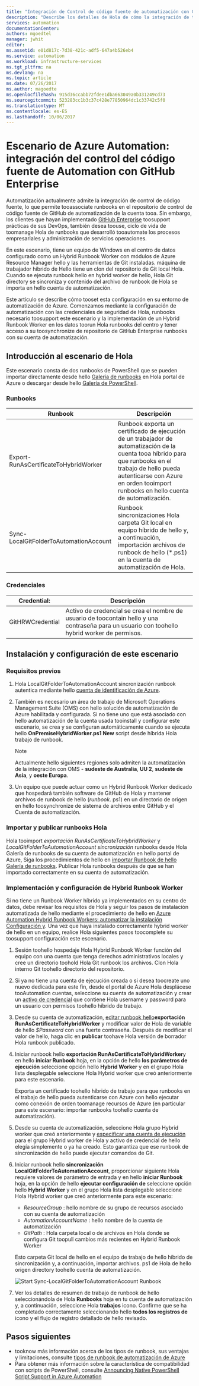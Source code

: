 ```yaml
---
title: "Integración de Control de código fuente de automatización con GitHub Enterprise aaaAzure | Documentos de Microsoft"
description: "Describe los detalles de Hola de cómo la integración de tooconfigure con GitHub Enterprise para control de código fuente de runbooks de automatización."
services: automation
documentationCenter: 
authors: mgoedtel
manager: jwhit
editor: 
ms.assetid: e01d817c-7d38-421c-adf5-647a4b526eb4
ms.service: automation
ms.workload: infrastructure-services
ms.tgt_pltfrm: na
ms.devlang: na
ms.topic: article
ms.date: 07/26/2017
ms.author: magoedte
ms.openlocfilehash: 915d36ccabb72fdee1dba663049a0b331249cd73
ms.sourcegitcommit: 523283cc1b3c37c428e77850964dc1c33742c5f0
ms.translationtype: MT
ms.contentlocale: es-ES
ms.lasthandoff: 10/06/2017
---
```

# <a name="azure-automation-scenario---automation-source-control-integration-with-github-enterprise"></a>Escenario de Azure Automation: integración del control del código fuente de Automation con GitHub Enterprise

Automatización actualmente admite la integración de control de código fuente, lo que permite tooassociate runbooks en el repositorio de control de código fuente de GitHub de automatización de la cuenta tooa.  Sin embargo, los clientes que hayan implementado [GitHub Enterprise](https://enterprise.github.com/home) toosupport prácticas de sus DevOps, también desea toouse, ciclo de vida de toomanage Hola de runbooks que desarrolló tooautomate los procesos empresariales y administración de servicios operaciones.  

En este escenario, tiene un equipo de Windows en el centro de datos configurado como un Hybrid Runbook Worker con módulos de Azure Resource Manager hello y las herramientas de Git instaladas.  máquina de trabajador híbrido de Hello tiene un clon del repositorio de Git local Hola.  Cuando se ejecuta runbook hello en hybrid worker de hello, Hola Git directory se sincroniza y contenido del archivo de runbook de Hola se importa en hello cuenta de automatización.

Este artículo se describe cómo tooset esta configuración en su entorno de automatización de Azure. Comenzamos mediante la configuración de automatización con las credenciales de seguridad de Hola, runbooks necesario toosupport este escenario y la implementación de un Hybrid Runbook Worker en los datos toorun Hola runbooks del centro y tener acceso a su toosynchronize de repositorio de GitHub Enterprise runbooks con su cuenta de automatización.  


## <a name="getting-hello-scenario"></a>Introducción al escenario de Hola

Este escenario consta de dos runbooks de PowerShell que se pueden importar directamente desde hello [Galería de runbooks](automation-runbook-gallery.md) en Hola portal de Azure o descargar desde hello [Galería de PowerShell](https://www.powershellgallery.com).

### <a name="runbooks"></a>Runbooks

Runbook | Descripción| 
--------|------------|
Export-RunAsCertificateToHybridWorker | Runbook exporta un certificado de ejecución de un trabajador de automatización de la cuenta tooa híbrido para que runbooks en el trabajo de hello pueda autenticarse con Azure en orden tooimport runbooks en hello cuenta de automatización.| 
Sync-LocalGitFolderToAutomationAccount | Runbook sincronizaciones Hola carpeta Git local en equipo híbrido de hello y, a continuación, importación archivos de runbook de hello (*.ps1) en la cuenta de automatización de Hola.|

### <a name="credentials"></a>Credenciales

Credential: | Descripción|
-----------|------------|
GitHRWCredential | Activo de credencial se crea el nombre de usuario de toocontain hello y una contraseña para un usuario con toohello hybrid worker de permisos.|

## <a name="installing-and-configuring-this-scenario"></a>Instalación y configuración de este escenario

### <a name="prerequisites"></a>Requisitos previos

1. Hola LocalGitFolderToAutomationAccount sincronización runbook autentica mediante hello [cuenta de identificación de Azure](automation-sec-configure-azure-runas-account.md). 

2. También es necesario un área de trabajo de Microsoft Operations Management Suite (OMS) con hello solución de automatización de Azure habilitada y configurada.  Si no tiene uno que está asociado con hello automatización de la cuenta usada tooinstall y configurar este escenario, se crea y se configuran automáticamente cuando se ejecuta hello **OnPremiseHybridWorker.ps1 New** script desde híbrida Hola trabajo de runbook.        

    > [!NOTE]
    > Actualmente hello siguientes regiones solo admiten la automatización de la integración con OMS - **sudeste de Australia**, **UU 2**, **sudeste de Asia**, y **oeste Europa**. 

3. Un equipo que puede actuar como un Hybrid Runbook Worker dedicado que hospedará también software de GitHub de Hola y mantener archivos de runbook de hello (*runbook*. ps1) en un directorio de origen en hello toosynchronize de sistema de archivos entre GitHub y el Cuenta de automatización.

### <a name="import-and-publish-hello-runbooks"></a>Importar y publicar runbooks Hola

Hola tooimport *exportación RunAsCertificateToHybridWorker* y *LocalGitFolderToAutomationAccount sincronización* runbooks desde Hola Galería de runbooks de su cuenta de automatización en hello portal de Azure, Siga los procedimientos de hello en [importar Runbook de hello Galería de runbooks](automation-runbook-gallery.md#to-import-a-runbook-from-the-runbook-gallery-with-the-azure-portal). Publicar Hola runbooks después de que se han importado correctamente en su cuenta de automatización.

### <a name="deploy-and-configure-hybrid-runbook-worker"></a>Implementación y configuración de Hybrid Runbook Worker

Si no tiene un Runbook Worker híbrido ya implementados en su centro de datos, debe revisar los requisitos de Hola y seguir los pasos de instalación automatizada de hello mediante el procedimiento de hello en [Azure Automation Hybrid Runbook Workers: automatizar la instalación Configuración y](automation-hybrid-runbook-worker.md#automated-deployment).  Una vez que haya instalado correctamente hybrid worker de hello en un equipo, realice Hola siguientes pasos toocomplete su toosupport configuración este escenario.

1. Sesión toohello hospedaje Hola Hybrid Runbook Worker función del equipo con una cuenta que tenga derechos administrativos locales y cree un directorio toohold Hola Git runbook los archivos.  Clon Hola interno Git toohello directorio del repositorio.
2. Si ya no tiene una cuenta de ejecución creada o si desea toocreate uno nuevo dedicada para este fin, desde el portal de Azure Hola desplácese tooAutomation cuentas, seleccione su cuenta de automatización y crear un [activo de credencial](automation-credentials.md) que contiene Hola username y password para un usuario con permisos toohello híbrido de trabajo.  
3. Desde su cuenta de automatización, [editar runbook hello](automation-edit-textual-runbook.md)**exportación RunAsCertificateToHybridWorker** y modificar valor de Hola de variable de hello *$Password* con una fuerte contraseña.    Después de modificar el valor de hello, haga clic en **publicar** toohave Hola versión de borrador Hola runbook publicado. 
5. Iniciar runbook hello **exportación RunAsCertificateToHybridWorker**y en hello **iniciar Runbook** hoja, en la opción de hello **los parámetros de ejecución** seleccione opción hello **Hybrid Worker** y en el grupo Hola lista desplegable seleccione Hola Hybrid worker que creó anteriormente para este escenario.  

    Exporta un certificado toohello híbrido de trabajo para que runbooks en el trabajo de hello pueda autenticarse con Azure con hello ejecutar como conexión de orden toomanage recursos de Azure (en particular para este escenario: importar runbooks toohello cuenta de automatización).

4. Desde su cuenta de automatización, seleccione Hola grupo Hybrid worker que creó anteriormente y [especificar una cuenta de ejecución](automation-hrw-run-runbooks.md#runas-account) para el grupo Hybrid worker de Hola y activo de credencial de hello elegía simplemente o ya ha creado.  Esto garantiza que ese runbook de sincronización de hello puede ejecutar comandos de Git. 
5. Iniciar runbook hello **sincronización LocalGitFolderToAutomationAccount**, proporcionar siguiente Hola requiere valores de parámetro de entrada y en hello **iniciar Runbook** hoja, en la opción de hello **ejecutar configuración de** seleccione opción hello **Hybrid Worker** y en el grupo Hola lista desplegable seleccione Hola Hybrid worker que creó anteriormente para este escenario:
    * *ResourceGroup* : hello nombre de su grupo de recursos asociado con su cuenta de automatización
    * *AutomationAccountName* : hello nombre de la cuenta de automatización
    * *GitPath* : Hola carpeta local o de archivos en Hola donde se configura Git toopull cambios más recientes en Hybrid Runbook Worker

    Esto carpeta Git local de hello en el equipo de trabajo de hello híbrido de sincronización y, a continuación, importar archivos. ps1 de Hola de hello origen directory toohello cuenta de automatización.

    ![Start Sync-LocalGitFolderToAutomationAccount Runbook](media/automation-scenario-source-control-integration-with-github-ent/start-runbook-synclocalgitfoldertoautoacct.png)<br>

7. Ver los detalles de resumen de trabajo de runbook de hello seleccionándola de Hola **Runbooks** hoja en tu cuenta de automatización y, a continuación, seleccione Hola **trabajos** icono.  Confirme que se ha completado correctamente seleccionando hello **todos los registros de** icono y el flujo de registro detallado de hello revisado.  

## <a name="next-steps"></a>Pasos siguientes

-  tooknow más información acerca de los tipos de runbook, sus ventajas y limitaciones, consulte [tipos de runbook de automatización de Azure](automation-runbook-types.md)
-  Para obtener más información sobre la característica de compatibilidad con scripts de PowerShell, consulte [Announcing Native PowerShell Script Support in Azure Automation](https://azure.microsoft.com/blog/announcing-powershell-script-support-azure-automation-2/)
